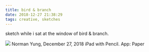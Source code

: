 ```yaml
---
title: bird & branch
date: 2018-12-27 21:38:29
tags: creative, sketches
---
```

sketch while i sat at the window of bird & branch.

![](/images/sometimesbystep85.jpg)
Norman Yung, December 27, 2018
iPad with Pencil. App: Paper
